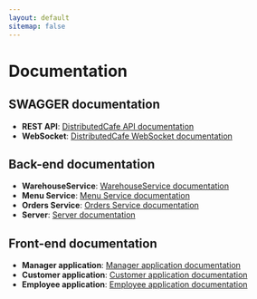 ```yaml
---
layout: default
sitemap: false
---
```


# Documentation

## SWAGGER documentation
* **REST API**: [DistributedCafe API documentation](https://app.swaggerhub.com/apis/ElisaAlbertini/DistributedCafe)
* **WebSocket**: [DistributedCafe WebSocket documentation](https://app.swaggerhub.com/apis/ElisaAlbertini/WebSocketDistributedCafe)

## Back-end documentation

* **WarehouseService**: [WarehouseService documentation](./dokka/index.html)
* **Menu Service**: [Menu Service documentation](./typedoc/menu-service/index.html)
* **Orders Service**: [Orders Service documentation](./typedoc/orders-service/index.html)
* **Server**: [Server documentation](./typedoc/server/index.html)

## Front-end documentation

* **Manager application**: [Manager application documentation](./typedoc/manager-application/index.html)
* **Customer application**: [Customer application documentation](./typedoc/customer-application/index.html)
* **Employee application**: [Employee application documentation](./javadoc/index.html)